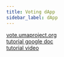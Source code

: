 ```yaml
---
title: Voting dApp
sidebar_label: dApp
---
```


[vote.umaproject.org](https://vote.umaproject.org/)  
[tutorial google doc](https://docs.google.com/document/d/1kaooVekQwyhHGEMCJBRaatVoHYA87tX9XqPKoIbkHuQ/edit)  
[tutorial video](https://www.loom.com/share/ed44dbea28af4124b40af17d4c69e31c)


